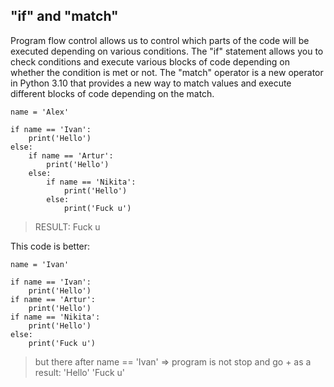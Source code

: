 ## "if" and "match"

Program flow control allows us to control which parts of the code will be executed depending on various conditions.  The "if" statement allows you to check conditions and execute various blocks of code depending on whether the condition is met or not. 
The "match" operator is a new operator in Python 3.10 that provides a new way to match values and execute different blocks of code depending on the match.

```
name = 'Alex'

if name == 'Ivan':
    print('Hello')
else:
    if name == 'Artur':
        print('Hello')
    else:
        if name == 'Nikita':
            print('Hello')
        else:
            print('Fuck u')
```
> RESULT: Fuck u

This code is better:

```
name = 'Ivan'

if name == 'Ivan':
    print('Hello')
if name == 'Artur':
    print('Hello')
if name == 'Nikita':
    print('Hello')
else:
    print('Fuck u')
```
> but there after name == 'Ivan' => program is not stop and go + as a result: 'Hello' 'Fuck u'

